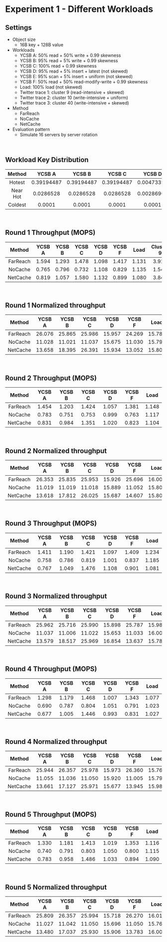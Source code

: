 # Experiment 1 - Different Workloads

## Settings

- Object size
	+ 16B key + 128B value
- Workloads
	+ YCSB A: 50% read + 50% write + 0.99 skewness
	+ YCSB B: 95% read + 5% write + 0.99 skewness
	+ YCSB C: 100% read + 0.99 skewness
	+ YCSB D: 95% read + 5% insert + latest (not skewed)
	+ YCSB E: 95% scan + 5% insert + uniform (not skewed)
	+ YCSB F: 50% read + 50% read-modify-write + 0.99 skewness
	+ Load: 100% load (not skewed)
	+ Twitter trace 1: cluster 9 (read-intensive + skewed) 
	+ Twitter trace 2: cluster 10 (write-intensive + uniform)
	+ Twitter trace 3: cluster 40 (write-intensive + skewed)
- Method
  + FarReach
  + NoCache
  + NetCache
- Evaluation pattern
	+ Simulate 16 servers by server rotation

</br>

## Workload Key Distribution
| Method | YCSB A | YCSB B | YCSB C | YCSB D | YCSB F | Load |
|:--------:|:----------:|:----------:|:----------:|:----------:|:----------:|:----------:|
| Hotest    |  0.39194487 |  0.39194487 |  0.39194487 |  0.00473398  |   0.58793422 |    |
| Near Hot  |  0.0286528  |  0.0286528  |  0.0286528  |  0.00286904  |   0.0429933  |    |
| Coldest   |  0.0001     |  0.0001     |  0.0001     |  0.0001      |   0.0001     |    |
</br>


## Round 1 Throughput (MOPS)
| Method | YCSB A | YCSB B | YCSB C | YCSB D | YCSB F | Load | Cluster 9 | Cluster 10 | Cluster 40 |
|:--------:|:----------:|:----------:|:----------:|:----------:|:----------:|:----------:|:----------:|:----------:|:----------:|
| FarReach  |  1.594  |  1.293  |  1.478  |  1.098  |   1.417  |  1.131  |  3.917  |  0.435  |  0.535  |
|  NoCache  |  0.765  |  0.796  |  0.732  |  1.108  |   0.829  |  1.135  |  1.542  |  0.500  |  0.593  |
| NetCache  |  0.819  |  1.057  |  1.580  |  1.132  |   0.899  |  1.080  |  3.845  |  0.478  |  0.544  |
</br>


## Round 1 Normalized throughput
| Method | YCSB A | YCSB B | YCSB C | YCSB D | YCSB F | Load | Trace 1 | Trace 2 | Trace 3 |
|:--------:|:----------:|:----------:|:----------:|:----------:|:----------:|:----------:|:----------:|:----------:|:----------:|
| FarReach |  26.076  |  25.865  |  25.986  |  15.957  |  24.269  |  15.786  |  58.849  |  16.000  |  15.542  |
| NoCache  |  11.028  |  11.021  |  11.037  |  15.675  |  11.030  |  15.794  |  13.157  |  15.545  |  15.527  |
| NetCache |  13.658  |  18.395  |  26.391  |  15.934  |  13.052  |  15.806  |  59.849  |  15.509  |  15.457  |
</br>


## Round 2 Throughput (MOPS)
| Method | YCSB A | YCSB B | YCSB C | YCSB D | YCSB F | Load |
|:--------:|:----------:|:----------:|:----------:|:----------:|:----------:|:----------:|
| FarReach  |  1.454  |  1.203  |  1.424  |  1.057  |  1.381  |  1.148  |
|  NoCache  |  0.783  |  0.751  |  0.753  |  0.999  |  0.763  |  1.117  |
| NetCache  |  0.831  |  0.984  |  1.351  |  1.020  |  0.823  |  1.104  |
</br>


## Round 2 Normalized throughput
| Method | YCSB A | YCSB B | YCSB C | YCSB D | YCSB F | Load |
|:--------:|:----------:|:----------:|:----------:|:----------:|:----------:|:----------:|
| FarReach |  26.353  |  25.835  |  25.953  |  15.926  |  25.696  |  16.000  |
| NoCache  |  11.019  |  11.019  |  11.018  |  15.889  |  11.052  |  15.800  |
| NetCache |  13.618  |  17.812  |  26.025  |  15.687  |  14.607  |  15.808  |
</br>

## Round 3 Throughput (MOPS)
| Method | YCSB A | YCSB B | YCSB C | YCSB D | YCSB F | Load |
|:--------:|:----------:|:----------:|:----------:|:----------:|:----------:|:----------:|
| FarReach  |  1.411  |  1.190  |  1.421  |  1.097  |  1.409  |  1.234  |
|  NoCache  |  0.758  |  0.786  |  0.819  |  1.001  |  0.837  |  1.185  |
| NetCache  |  0.767  |  1.049  |  1.476  |  1.108  |  0.901  |  1.081  |
</br>


## Round 3 Normalized throughput
| Method | YCSB A | YCSB B | YCSB C | YCSB D | YCSB F | Load |
|:--------:|:----------:|:----------:|:----------:|:----------:|:----------:|:----------:|
| FarReach |  25.962  |  25.716  |  25.990  |  15.898  |  25.787  |  15.985  |
| NoCache  |  11.037  |  11.006  |  11.022  |  15.653  |  11.033  |  16.000  |
| NetCache |  13.579  |  18.517  |  25.969  |  16.854  |  13.637  |  15.788  |
</br>

## Round 4 Throughput (MOPS)
| Method | YCSB A | YCSB B | YCSB C | YCSB D | YCSB F | Load |
|:--------:|:----------:|:----------:|:----------:|:----------:|:----------:|:----------:|
| FarReach  |  1.298  |  1.179  |  1.468  |  1.007  |  1.343  |  1.077  |
|  NoCache  |  0.690  |  0.787  |  0.804  |  1.051  |  0.791  |  1.023  |
| NetCache  |  0.677  |  1.005  |  1.446  |  0.993  |  0.831  |  1.027  |
</br>

## Round 4 Normalized throughput
| Method | YCSB A | YCSB B | YCSB C | YCSB D | YCSB F | Load |
|:--------:|:----------:|:----------:|:----------:|:----------:|:----------:|:----------:|
| FarReach |  25.944  |  26.357  |  25.978  |  15.973  |  26.360  |  15.768  |
| NoCache  |  11.055  |  11.036  |  11.050  |  15.920  |  11.005  |  15.799  |
| NetCache |  13.661  |  17.127  |  25.971  |  15.677  |  13.945  |  15.985  |
</br>

## Round 5 Throughput (MOPS)
| Method | YCSB A | YCSB B | YCSB C | YCSB D | YCSB F | Load |
|:--------:|:----------:|:----------:|:----------:|:----------:|:----------:|:----------:|
| FarReach  |  1.330  |  1.181  |  1.413  |  1.019  |  1.353  |  1.116  |
|  NoCache  |  0.740  |  0.791  |  0.803  |  1.050  |  0.800  |  1.115  |
| NetCache  |  0.783  |  0.958  |  1.486  |  1.033  |  0.894  |  1.090  |
</br>

## Round 5 Normalized throughput
| Method | YCSB A | YCSB B | YCSB C | YCSB D | YCSB F | Load |
|:--------:|:----------:|:----------:|:----------:|:----------:|:----------:|:----------:|
| FarReach |  25.809  |  26.357  |  25.994  |  15.718  |  26.270  |  16.014  |
| NoCache  |  11.027  |  11.042  |  11.050  |  15.696  |  11.050  |  15.764  |
| NetCache |  13.480  |  17.037  |  25.930  |  15.906  |  13.783  |  16.000  |
</br>
